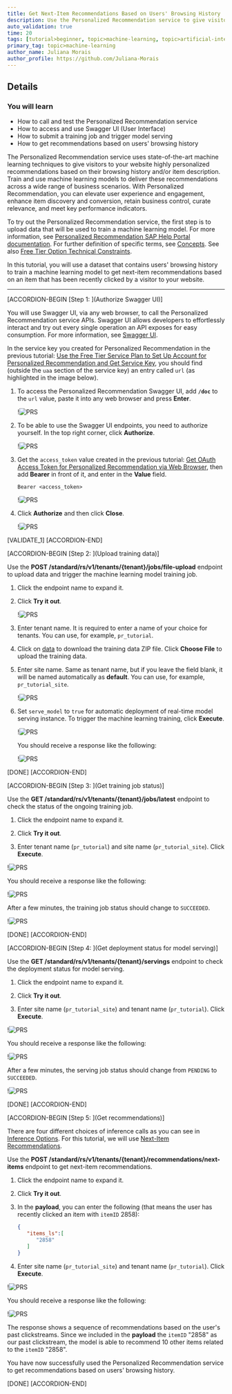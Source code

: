 ```yaml
---
title: Get Next-Item Recommendations Based on Users' Browsing History
description: Use the Personalized Recommendation service to give visitors to your website next-item recommendations based on their browsing history.
auto_validation: true
time: 20
tags: [tutorial>beginner, topic>machine-learning, topic>artificial-intelligence, topic>cloud, software-product>sap-business-technology-platform, software-product>sap-ai-business-services, software-product>personalized-recommendation, tutorial>free-tier]
primary_tag: topic>machine-learning
author_name: Juliana Morais
author_profile: https://github.com/Juliana-Morais
---
```


## Details
### You will learn
  - How to call and test the Personalized Recommendation service
  - How to access and use Swagger UI (User Interface)
  - How to submit a training job and trigger model serving
  - How to get recommendations based on users' browsing history

The Personalized Recommendation service uses state-of-the-art machine learning techniques to give visitors to your website highly personalized recommendations based on their browsing history and/or item description. Train and use machine learning models to deliver these recommendations across a wide range of business scenarios. With Personalized Recommendation, you can elevate user experience and engagement, enhance item discovery and conversion, retain business control, curate relevance, and meet key performance indicators.

To try out the Personalized Recommendation service, the first step is to upload data that will be used to train a machine learning model. For more information, see [Personalized Recommendation SAP Help Portal documentation](https://help.sap.com/docs/Personalized_Recommendation). For further definition of specific terms, see [Concepts](https://help.sap.com/docs/Personalized_Recommendation/2c2078b9efa84566ac19d44df9625c65/f7e79f6a86b2407eb135f1ca9905b56f.html). See also [Free Tier Option Technical Constraints](https://help.sap.com/docs/Personalized_Recommendation/2c2078b9efa84566ac19d44df9625c65/fd208e8dcb7f40d1ac377cf26c5720b8.html).

In this tutorial, you will use a dataset that contains users' browsing history to train a machine learning model to get next-item recommendations based on an item that has been recently clicked by a visitor to your website.

---

[ACCORDION-BEGIN [Step 1: ](Authorize Swagger UI)]

You will use Swagger UI, via any web browser, to call the Personalized Recommendation service APIs. Swagger UI allows developers to effortlessly interact and try out every single operation an API exposes for easy consumption. For more information, see [Swagger UI](https://swagger.io/tools/swagger-ui/).   

In the service key you created for Personalized Recommendation in the previous tutorial: [Use the Free Tier Service Plan to Set Up Account for Personalized Recommendation and Get Service Key](cp-aibus-pr-booster-free-key), you should find (outside the `uaa` section of the service key) an entry called `url` (as highlighted in the image below).

1. To access the Personalized Recommendation Swagger UI, add **`/doc`** to the `url` value, paste it into any web browser and press **Enter**.

    !![PRS](service-key-details.png)

2. To be able to use the Swagger UI endpoints, you need to authorize yourself. In the top right corner, click **Authorize**.

    !![PRS](Swagger.png)

3. Get the `access_token` value created in the previous tutorial: [Get OAuth Access Token for Personalized Recommendation via Web Browser](cp-aibus-pr-web-oauth-token), then add **Bearer** in front of it, and enter in the **Value** field.

    ```
    Bearer <access_token>
    ```

    !![PRS](Authorize.png)

4. Click **Authorize** and then click **Close**.

    !![PRS](Authorize-close.png)

[VALIDATE_1]
[ACCORDION-END]


[ACCORDION-BEGIN [Step 2: ](Upload training data)]

Use the **POST /standard/rs/v1/tenants/{tenant}/jobs/file-upload** endpoint to upload data and trigger the machine learning model training job.

1. Click the endpoint name to expand it.

2. Click **Try it out**.

    !![PRS](try-it-out.png)

3. Enter tenant name. It is required to enter a name of your choice for tenants. You can use, for example, `pr_tutorial`.

4. Click on [data](https://help.sap.com/doc/72f40f2a9a664f458cc8643c9d754645/SHIP/en-US/) to download the training data ZIP file. Click **Choose File** to upload the training data.

5. Enter site name. Same as tenant name, but if you leave the field blank, it will be named automatically as **default**. You can use, for example, `pr_tutorial_site`.

    !![PRS](tenant.png)

6. Set `serve_model` to `true` for automatic deployment of real-time model serving instance. To trigger the machine learning training, click **Execute**.

    !![PRS](Set-serve-model.png)

    You should receive a response like the following:

    !![PRS](Pending-status.png)

[DONE]
[ACCORDION-END]


[ACCORDION-BEGIN [Step 3: ](Get training job status)]

Use the **GET /standard/rs/v1/tenants/{tenant}/jobs/latest** endpoint to check the status of the ongoing training job.

1. Click the endpoint name to expand it.

2. Click **Try it out**.

3. Enter tenant name (`pr_tutorial`) and site name (`pr_tutorial_site`). Click **Execute**.

!![PRS](Job-status-check.png)

You should receive a response like the following:

!![PRS](Job-status-check-running.png)

After a few minutes, the training job status should change to `SUCCEEDED`.

!![PRS](Job-status-check-succeeded.png)

[DONE]
[ACCORDION-END]


[ACCORDION-BEGIN [Step 4: ](Get deployment status for model serving)]

Use the **GET /standard/rs/v1/tenants/{tenant}/servings** endpoint to check the deployment status for model serving.

1. Click the endpoint name to expand it.

2. Click **Try it out**.

3. Enter site name (`pr_tutorial_site`) and tenant name (`pr_tutorial`). Click **Execute**.

!![PRS](Model-serving.png)

You should receive a response like the following:

!![PRS](Model-serving-pending.png)

After a few minutes, the serving job status should change from `PENDING` to `SUCCEEDED`.

!![PRS](Model-serving-succeeded.png)

[DONE]
[ACCORDION-END]


[ACCORDION-BEGIN [Step 5: ](Get recommendations)]

There are four different choices of inference calls as you can see in [Inference Options](https://help.sap.com/docs/Personalized_Recommendation/2c2078b9efa84566ac19d44df9625c65/8da4bc50e07f43f497da30833f6aea5e.html). For this tutorial, we will use [Next-Item Recommendations](https://help.sap.com/docs/Personalized_Recommendation/2c2078b9efa84566ac19d44df9625c65/e24aff359e6645d0b758d15143ec4ddc.html).

Use the **POST /standard/rs/v1/tenants/{tenant}/recommendations/next-items** endpoint to get next-item recommendations.

1. Click the endpoint name to expand it.

2. Click **Try it out**.

3. In the **payload**, you can enter the following (that means the user has recently clicked an item with `itemID` 2858):

    ```JSON
    {
       "items_ls":[
          "2858"
       ]
    }
    ```

4. Enter site name (`pr_tutorial_site`) and tenant name (`pr_tutorial`). Click **Execute**.

!![PRS](Real-time-inference.png)

You should receive a response like the following:

!![PRS](Real-time-inference-response.png)

The response shows a sequence of recommendations based on the user's past clickstreams. Since we included in the **payload** the `itemID` "2858" as our past clickstream, the model is able to recommend 10 other items related to the `itemID` "2858".  

You have now successfully used the Personalized Recommendation service to get recommendations based on users' browsing history.

[DONE]
[ACCORDION-END]
